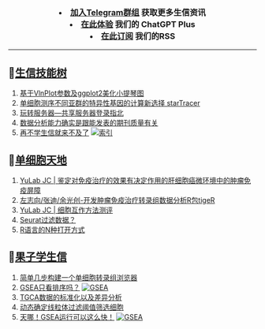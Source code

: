 
<h3 align="center">   
 <li> <a href="https://t.me/BioInfoTalk">加入Telegram群组</a> 获取更多生信资讯</li>
 <li> <a href="https://kyplus.092420.xyz/">在此体验</a> 我们的 ChatGPT Plus </li>
  <li> <a href="https://bioinforss-channel.vercel.app/">在此订阅</a> 我们的RSS</li>
</h3>

------------------

## 📝[生信技能树](https://github.com/ixxmu/mp_duty/issues?q=label%3A%E7%94%9F%E4%BF%A1%E6%8A%80%E8%83%BD%E6%A0%91+is%3Aclosed)
<!-- 1issueTable -->

1. [基于VlnPlot参数及ggplot2美化小提琴图](https://github.com/ixxmu/mp_duty/issues/5843) 
2. [单细胞测序不同亚群的特异性基因的计算新选择 starTracer](https://github.com/ixxmu/mp_duty/issues/5835) 
3. [玩转服务器—共享服务器登录指北](https://github.com/ixxmu/mp_duty/issues/5830) 
4. [数据分析能力确实是跟能发表的期刊质量有关](https://github.com/ixxmu/mp_duty/issues/5783) 
5. [再不学生信就来不及了](https://github.com/ixxmu/mp_duty/issues/5778) [![索引](https://img.shields.io/github/labels/ixxmu/mp_duty/索引)](https://github.com/ixxmu/mp_duty/labels/索引)
<!-- 1issueTable -->
## 📝[单细胞天地](https://github.com/ixxmu/mp_duty/issues?q=label%3A%E5%8D%95%E7%BB%86%E8%83%9E%E5%A4%A9%E5%9C%B0+is%3Aclosed)
<!-- 2issueTable -->

1. [YuLab JC | 鉴定对免疫治疗的效果有决定作用的肝细胞癌微环境中的肿瘤免疫屏障](https://github.com/ixxmu/mp_duty/issues/5736) 
2. [左志向/张迪/余光创-开发肿瘤免疫治疗转录组数据分析R包tigeR](https://github.com/ixxmu/mp_duty/issues/5600) 
3. [YuLab JC | 细胞互作方法测评](https://github.com/ixxmu/mp_duty/issues/5383) 
4. [Seurat过滤数据？](https://github.com/ixxmu/mp_duty/issues/5376) 
5. [R语言的N种打开方式](https://github.com/ixxmu/mp_duty/issues/5300) 
<!-- 2issueTable -->

## 📝[果子学生信](https://github.com/ixxmu/mp_duty/issues?q=label%3A%E6%9E%9C%E5%AD%90%E5%AD%A6%E7%94%9F%E4%BF%A1+is%3Aclosed)
<!-- 3issueTable -->

1. [简单几步构建一个单细胞转录组浏览器](https://github.com/ixxmu/mp_duty/issues/5103) 
2. [GSEA只看排序吗？](https://github.com/ixxmu/mp_duty/issues/4920) [![GSEA](https://img.shields.io/github/labels/ixxmu/mp_duty/GSEA)](https://github.com/ixxmu/mp_duty/labels/GSEA)
3. [TGCA数据的标准化以及差异分析](https://github.com/ixxmu/mp_duty/issues/4829) 
4. [动态确定线粒体过滤阈值筛选细胞](https://github.com/ixxmu/mp_duty/issues/4754) 
5. [天哪！GSEA运行可以这么快！](https://github.com/ixxmu/mp_duty/issues/4602) [![GSEA](https://img.shields.io/github/labels/ixxmu/mp_duty/GSEA)](https://github.com/ixxmu/mp_duty/labels/GSEA)
<!-- 3issueTable -->

